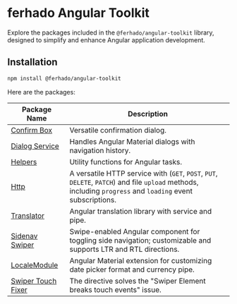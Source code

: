 # ferhado Angular Toolkit

Explore the packages included in the `@ferhado/angular-toolkit` library, designed to simplify and enhance Angular application development.

## Installation

```bash
npm install @ferhado/angular-toolkit
```

Here are the packages:

| Package Name                                                                                                                   | Description                                                                                                                                                |
| ------------------------------------------------------------------------------------------------------------------------------ | ---------------------------------------------------------------------------------------------------------------------------------------------------------- |
| [Confirm Box](https://github.com/ferhado/angular-toolkit/blob/main/projects/ferhado/angular-toolkit/confirm-box)               | Versatile confirmation dialog.                                                                                                                             |
| [Dialog Service](https://github.com/ferhado/angular-toolkit/blob/main/projects/ferhado/angular-toolkit/dialog)                 | Handles Angular Material dialogs with navigation history.                                                                                                  |
| [Helpers](https://github.com/ferhado/angular-toolkit/blob/main/projects/ferhado/angular-toolkit/helpers)                       | Utility functions for Angular tasks.                                                                                                                       |
| [Http](https://github.com/ferhado/angular-toolkit/blob/main/projects/ferhado/angular-toolkit/http)                             | A versatile HTTP service with (`GET`, `POST`, `PUT`, `DELETE`, `PATCH`) and file `upload` methods, including `progress` and `loading` event subscriptions. |
| [Translator](https://github.com/ferhado/angular-toolkit/blob/main/projects/ferhado/angular-toolkit/translator)                 | Angular translation library with service and pipe.                                                                                                         |
| [Sidenav Swiper](https://github.com/ferhado/angular-toolkit/blob/main/projects/ferhado/angular-toolkit/sidenav-swiper)         | Swipe-enabled Angular component for toggling side navigation; customizable and supports LTR and RTL directions.                                            |
| [LocaleModule](https://github.com/ferhado/angular-toolkit/blob/main/projects/ferhado/angular-toolkit/core)                     | Angular Material extension for customizing date picker format and currency pipe.                                                                           |
| [Swiper Touch Fixer](https://github.com/ferhado/angular-toolkit/blob/main/projects/ferhado/angular-toolkit/swiper-touch-fixer) | The directive solves the "Swiper Element breaks touch events" issue.                                                                                       |
